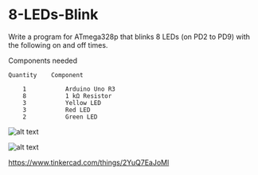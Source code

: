 # 8-LEDs-Blink

Write a program for ATmega328p that blinks 8 LEDs (on PD2 to PD9) with the following on and off times. 

Components needed

    Quantity	Component 

        1           Arduino Uno R3
        8           1 kΩ Resistor
        3	        Yellow LED
        3	        Red LED
        2	        Green LED

![alt text](https://github.com/khairulfaisal97/MCTE4342-Embedded-System-Design/Week_4/EXP_9/EXP%209.png?raw=true)

![alt text](https://github.com/khairulfaisal97/MCTE4342-Embedded-System-Design/Week_4/EXP_9/on%20and%20off%20times.png?raw=true)

https://www.tinkercad.com/things/2YuQ7EaJoMl
